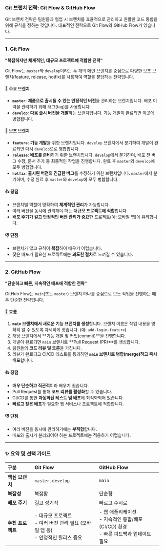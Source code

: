 ### Git 브랜치 전략: Git Flow & GitHub Flow

Git 브랜치 전략은 팀원들과 협업 시 브랜치를 효율적으로 관리하고 원활한 코드 통합을 위해 규칙을 정하는 것입니다. 대표적인 전략으로 Git Flow와 GitHub Flow가 있습니다.

---

### 1\. Git Flow

**"복잡하지만 체계적인, 대규모 프로젝트에 적합한 전략"**

Git Flow는 `master`와 `develop`이라는 두 개의 메인 브랜치를 중심으로 다양한 보조 브랜치(feature, release, hotfix)를 사용하여 역할을 분담하는 전략입니다.

#### 🌳 주요 브랜치

- **`master`**: **제품으로 출시될 수 있는 안정적인 버전**을 관리하는 브랜치입니다. 배포 이력을 관리하기 위해 태그(tag)를 사용합니다.
- **`develop`**: **다음 출시 버전을 개발**하는 브랜치입니다. 기능 개발이 완료되면 이곳에 병합됩니다.

#### 🌿 보조 브랜치

- **`feature`**: **기능 개발**을 위한 브랜치입니다. `develop` 브랜치에서 분기하여 개발이 완료되면 다시 `develop`으로 병합합니다.
- **`release`**: **배포를 준비**하기 위한 브랜치입니다. `develop`에서 분기하며, 배포 전 버그 수정, 문서 추가 등 최종적인 작업을 진행합니다. 완료 후 `master`와 `develop`에 모두 병합합니다.
- **`hotfix`**: **출시된 버전의 긴급한 버그**를 수정하기 위한 브랜치입니다. `master`에서 분기하며, 수정 완료 후 `master`와 `develop`에 모두 병합합니다.

#### 👍 장점

- 브랜치별 역할이 명확하여 **체계적인 관리**가 가능합니다.
- 여러 버전을 동시에 관리해야 하는 **대규모 프로젝트에 적합**합니다.
- **배포 주기가 길고 안정적인 버전 관리가 중요**한 프로젝트(예: 모바일 앱)에 유리합니다.

#### 👎 단점

- 브랜치가 많고 규칙이 **복잡**하여 배우기 어렵습니다.
- 잦은 배포가 필요한 프로젝트에는 **과도한 절차**로 느껴질 수 있습니다.

---

### 2\. GitHub Flow

**"단순하고 빠른, 지속적인 배포에 적합한 전략"**

GitHub Flow는 `main`(또는 `master`) 브랜치 하나를 중심으로 모든 작업을 진행하는 매우 단순한 전략입니다.

#### 🌳 흐름

1.  **`main` 브랜치에서 새로운 기능 브랜치를 생성**합니다. 브랜치 이름은 작업 내용을 명확히 알 수 있도록 자세하게 짓습니다. (예: `add-login-feature`)
2.  해당 브랜치에서 \*\*기능 개발 및 커밋(commit)\*\*을 진행합니다.
3.  개발이 완료되면 `main` 브랜치로 \*\*Pull Request (PR)\*\*를 생성합니다.
4.  팀원들의 **코드 리뷰 및 토론**을 거칩니다.
5.  리뷰가 완료되고 CI/CD 테스트를 통과하면 **`main` 브랜치로 병합(merge)하고 즉시 배포**합니다.

#### 👍 장점

- **매우 단순하고 직관적**이라 배우기 쉽습니다.
- Pull Request를 통해 **코드 리뷰를 활성화**할 수 있습니다.
- CI/CD를 통한 **자동화된 테스트 및 배포**에 최적화되어 있습니다.
- **빠르고 잦은 배포**가 필요한 웹 서비스나 프로젝트에 적합합니다.

#### 👎 단점

- 여러 버전을 동시에 관리하기에는 **부적합**합니다.
- 배포와 출시가 분리되어야 하는 프로젝트에는 적용하기 어렵습니다.

---

### ✨ 요약 및 선택 가이드

| 구분              | Git Flow                                                                            | GitHub Flow                                                                            |
| :---------------- | :---------------------------------------------------------------------------------- | :------------------------------------------------------------------------------------- |
| **핵심 브랜치**   | `master`, `develop`                                                                 | `main`                                                                                 |
| **복잡성**        | 복잡함                                                                              | 단순함                                                                                 |
| **배포 주기**     | 길고 정기적                                                                         | 빠르고 수시로                                                                          |
| **추천 프로젝트** | - 대규모 프로젝트<br>- 여러 버전 관리 필요 (모바일 앱 등)<br>- 안정적인 릴리스 중요 | - 웹 애플리케이션<br>- 지속적인 통합/배포(CI/CD) 환경<br>- 빠른 피드백과 업데이트 필요 |
